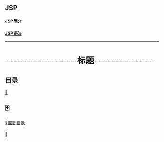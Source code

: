 ## JSP
#### <a href="JSP简介.md">JSP简介</a>
#### <a href="JSP语法.md">JSP语法</a>

-----------------------------------------------------------
# ------------------标题---------------
## 目录
<a href="">:dart:</a>

<p id="p1"></p>

## :black_joker:
<a href="#title">:flower_playing_cards:回到目录</a>
#### :memo:
